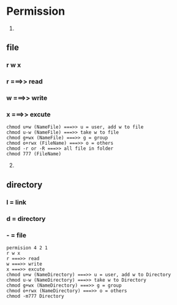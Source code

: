 # Permission

1.
## file
### r w x 
### r ===>> read
### w ===>> write
### x ===>> excute
    chmod u+w (NameFile) ===>> u = user, add w to file
    chmod u-w (NameFile) ===>> take w to file
    chmod g+wx (NameFile) ===>> g = group
    chmod o+rwx (FileName) ===>> o = others
    chmod -r or -R ===>> all file in folder
    chmod 777 (FileName)

2.
## directory
### l = link
### d = directory
### - = file
    permision 4 2 1
    r w x 
    r ===>> read
    w ===>> write
    x ===>> excute
    chmod u+w (NameDirectory) ===>> u = user, add w to Directory
    chmod u-w (NameDirectory) ===>> take w to Directory
    chmod g+wx (NameDirectory) ===>> g = group
    chmod o+rwx (NameDirectory) ===>> o = others
    chmod -m777 Directory
















